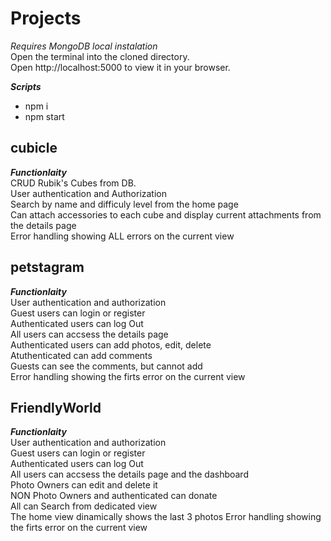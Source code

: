 # Projects
*Requires MongoDB local instalation*<br>
Open the terminal into the cloned directory. <br>
Open http://localhost:5000 to view it in your browser.<br>

***Scripts*** <br>
- npm i
- npm start <br>
## cubicle
***Functionlaity*** <br>
CRUD Rubik's Cubes from DB.<br>
User authentication and Authorization <br>
Search by name and difficuly level from the home page <br>
Can attach accessories to each cube and display current attachments from the details page <br>
Error handling showing ALL errors on the current view<br>
## petstagram
***Functionlaity*** <br>
User authentication and authorization <br>
Guest users can login or register <br>
Authenticated users can log Out <br>
All users can accsess the details page<br>
Authenticated users can add photos, edit, delete <br>
Atuthenticated  can add comments <br>
Guests can see the comments, but cannot add<br>
Error handling showing the firts error on the current view<br>
## FriendlyWorld
***Functionlaity*** <br>
User authentication and authorization <br>
Guest users can login or register <br>
Authenticated users can log Out <br>
All users can accsess the details page and the dashboard<br>
Photo Owners can edit and delete it <br>
NON Photo Owners and authenticated can donate <br>
All can Search from dedicated view <br>
The home view dinamically shows the last 3 photos
Error handling showing the firts error on the current view<br>

